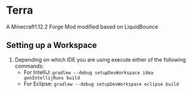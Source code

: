 # Terra
A Minecraft1.12.2 Forge Mod modified based on LiquidBounce

## Setting up a Workspace
1. Depending on which IDE you are using execute either of the following commands:
   - For IntelliJ: `gradlew --debug setupDevWorkspace idea genIntellijRuns build`
   - For Eclipse: `gradlew --debug setupDevWorkspace eclipse build`
